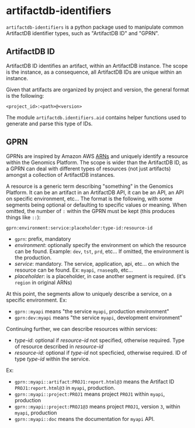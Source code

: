 # artifactdb-identifiers

`artifactdb-identifiers` is a python package used to manipulate common ArtifactDB identifier types, such as 
"ArtifactDB ID" and "GPRN".


## ArtifactDB ID

ArtifactDB ID identifies an artifact, within an ArtifactDB instance. The scope
is the instance, as a consequence, all ArtifactDB IDs are unique within an instance.

Given that artifacts are organized by project and version, the general format
is the following:

```
<project_id>:<path>@<version>
```

The module `artifactdb.identifiers.aid` contains helper functions used to generate and parse this type of IDs.


## GPRN

GPRNs are inspired by Amazon AWS [ARNs](https://docs.aws.amazon.com/general/latest/gr/aws-arns-and-namespaces.html) and uniquely
identify a resource within the Genomics Platform. The scope is wider than the ArtifactDB ID, as a GPRN can deal with 
different types of resources (not just artifacts) amongst a collection of ArtifactDB instances.

A resource is a generic term describing "something" in the Genomics Platform. It can be an artifact in an ArtifactDB API, it can
be an API, an API on specific environment, etc... The format is the following, with some segments being optional or defaulting
to specific values or meaning. When omitted, the number of `:` within the GPRN must be kept (this produces things like `::`):

```
gprn:environment:service:placeholder:type-id:resource-id
```

- `gprn`: prefix, mandatory
- *environment*: optionally specify the environment on which the resource can be found. Example: `dev`, `tst`, `prd`, etc...
  If omitted, the environment is the production.
- *service*: mandatory. The service, application, api, etc... on which the resource can be found. Ex: `myapi`, `rnaseqdb`, etc...
- *placeholder*: is a placeholder, in case another segment is required. (it's `region` in original ARNs)

At this point, the segments allow to uniquely describe a service, on a specific environment. Ex:

- `gprn::myapi` means "the service `myapi`, production environment"
- `gprn:dev:myapi` means "the service `myapi`, development environment"

Continuing further, we can describe resources within services:

- *type-id*: optional if *resource-id* not specified, otherwise required. Type of resource described in *resource-id*
- *resource-id*: optional if *type-id* not specficied, otherwise required. ID of type *type-id* within the service.

Ex:

- `gprn::myapi::artifact:PROJ1:report.html@3` means the Artifact ID `PROJ1:report.html@3` in `myapi`, production.
- `gprn::myapi::project:PROJ1` means project `PROJ1` within `myapi`, production
- `gprn::myapi::project:PROJ1@3` means project `PROJ1`, version `3`, within `myapi`, production
- `gprn::myapi::doc` means the documentation for `myapi` API.


